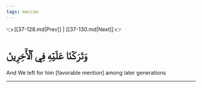 ```yaml
---
tags: meccan
---
```


👈 [[37-128.md|Prev]] | [[37-130.md|Next]] 👉

# وَتَرَكۡنَا عَلَيۡهِ فِي ٱلۡأٓخِرِينَ

And We left for him [favorable mention] among later generations

---

